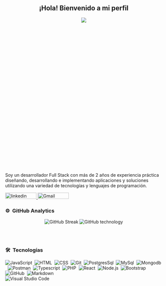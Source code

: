 <div align="center">
  <h2>¡Hola! Bienvenido a mi perfil </h2>
  <div style="width:100%;height:0;padding-bottom:89%;position:relative;">
    <img src="https://media0.giphy.com/media/h408T6Y5GfmXBKW62l/200w.gif?cid=6c09b952iq8gue17a90vj952dnz0pm9ulvl9knb48ct4hpsw&ep=v1_gifs_search&rid=200w.gif&ct=g" />
  </div>
</div>

<br />
<br />

Soy un desarrollador Full Stack con más de 2 años de experiencia práctica diseñando, desarrollando e implementando aplicaciones y soluciones utilizando una variedad de tecnologías y lenguajes de programación.

<a href="https://www.linkedin.com/public-profile/settings?trk=d_flagship3_profile_self_view_public_profile" target="_blank">
  <img src="https://img.shields.io/badge/linkedin-%2300acee.svg?color=405DE6&style=for-the-badge&logo=linkedin&logoColor=white" alt="linkedin" style="margin-bottom: 5px;"  height="20px" width="100px"/>
</a> 

<a target="_blank" href="mailto:jhoneinsteing@gmail.com">
  <img src="https://img.shields.io/badge/-Gmail-D14836?style=for-the-badge&logo=Gmail&logoColor=white" alt="Gmail" height="20px" width="100px"></img>
</a>

### ⚙️ &nbsp;GitHub Analytics



<p align="center"> 
  <img src="https://github-readme-streak-stats.herokuapp.com?user=EinsteingCastiblanco&theme=dark&hide_border=true&locale=es" alt="GitHub Streak" /> 
  
  <img src="https://github-readme-stats.vercel.app/api/top-langs/?username=EinsteingCastiblanco&hide_progress=true" alt="GitHub technology"/>
 
</p>
 
<br />
<br />

### 🛠 &nbsp;Tecnologías
![JavaScript](https://img.shields.io/badge/-JavaScript-05122A?style=flat&logo=javascript)&nbsp;
![HTML](https://img.shields.io/badge/-HTML-05122A?style=flat&logo=HTML5)&nbsp;
![CSS](https://img.shields.io/badge/-CSS-05122A?style=flat&logo=CSS3&logoColor=1572B6)&nbsp;
![Git](https://img.shields.io/badge/-Git-05122A?style=flat&logo=git)&nbsp;
![PostgresSql](https://img.shields.io/badge/Postgresql-05122A?style=flat&logo=postgresql)&nbsp;
![MySql](https://img.shields.io/badge/MySQL-05122A?style=flat&logo=mysql)&nbsp;
![Mongodb](https://img.shields.io/badge/mongodb-05122A?style=flat&logo=mongodb)&nbsp;
![Postman](https://img.shields.io/badge/postman-05122A?style=flat&logo=postman)&nbsp;
![Typescript](https://img.shields.io/badge/Typescript-05122A?style=flat&logo=typescript)&nbsp;
![PHP](https://img.shields.io/badge/logo-php-blue?logo=PHP)&nbsp;
![React](https://img.shields.io/badge/-React-05122A?style=flat&logo=react)&nbsp;
![Node.js](https://img.shields.io/badge/-Node.js-05122A?style=flat&logo=node.js)&nbsp;
![Bootstrap](https://img.shields.io/badge/-Bootstrap-05122A?style=flat&logo=bootstrap&logoColor=563D7C)\
![GitHub](https://img.shields.io/badge/-GitHub-05122A?style=flat&logo=github)&nbsp;
![Markdown](https://img.shields.io/badge/-Markdown-05122A?style=flat&logo=markdown)\
![Visual Studio Code](https://img.shields.io/badge/-Visual%20Studio%20Code-05122A?style=flat&logo=visual-studio-code&logoColor=007ACC)&nbsp;
